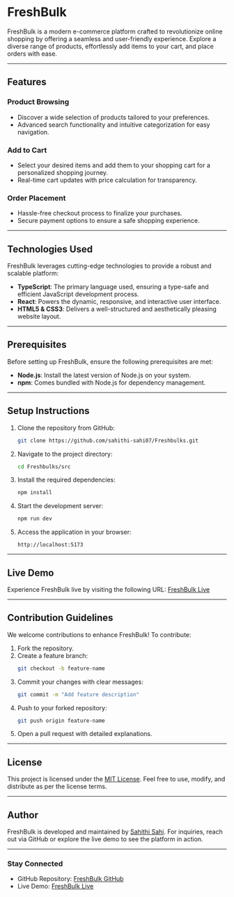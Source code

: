 # FreshBulk

FreshBulk is a modern e-commerce platform crafted to revolutionize online shopping by offering a seamless and user-friendly experience. Explore a diverse range of products, effortlessly add items to your cart, and place orders with ease.

---

## Features

### Product Browsing
- Discover a wide selection of products tailored to your preferences.
- Advanced search functionality and intuitive categorization for easy navigation.

### Add to Cart
- Select your desired items and add them to your shopping cart for a personalized shopping journey.
- Real-time cart updates with price calculation for transparency.

### Order Placement
- Hassle-free checkout process to finalize your purchases.
- Secure payment options to ensure a safe shopping experience.

---

## Technologies Used

FreshBulk leverages cutting-edge technologies to provide a robust and scalable platform:

- **TypeScript**: The primary language used, ensuring a type-safe and efficient JavaScript development process.
- **React**: Powers the dynamic, responsive, and interactive user interface.
- **HTML5 & CSS3**: Delivers a well-structured and aesthetically pleasing website layout.

---

## Prerequisites

Before setting up FreshBulk, ensure the following prerequisites are met:

- **Node.js**: Install the latest version of Node.js on your system.
- **npm**: Comes bundled with Node.js for dependency management.

---

## Setup Instructions

1. Clone the repository from GitHub:
   ```bash
   git clone https://github.com/sahithi-sahi07/Freshbulks.git
   ```

2. Navigate to the project directory:
   ```bash
   cd Freshbulks/src
   ```

3. Install the required dependencies:
   ```bash
   npm install
   ```

4. Start the development server:
   ```bash
   npm run dev
   ```

5. Access the application in your browser:
   ```
   http://localhost:5173
   ```

---

## Live Demo

Experience FreshBulk live by visiting the following URL:
[FreshBulk Live](https://freshbulks.vercel.app/)

---

## Contribution Guidelines

We welcome contributions to enhance FreshBulk! To contribute:

1. Fork the repository.
2. Create a feature branch:
   ```bash
   git checkout -b feature-name
   ```
3. Commit your changes with clear messages:
   ```bash
   git commit -m "Add feature description"
   ```
4. Push to your forked repository:
   ```bash
   git push origin feature-name
   ```
5. Open a pull request with detailed explanations.

---

## License

This project is licensed under the [MIT License](LICENSE). Feel free to use, modify, and distribute as per the license terms.

---

## Author

FreshBulk is developed and maintained by [Sahithi Sahi](https://github.com/sahithi-sahi07). For inquiries, reach out via GitHub or explore the live demo to see the platform in action.

---

### Stay Connected

- GitHub Repository: [FreshBulk GitHub](https://github.com/sahithi-sahi07/Freshbulks)
- Live Demo: [FreshBulk Live](https://freshbulks.vercel.app/)

